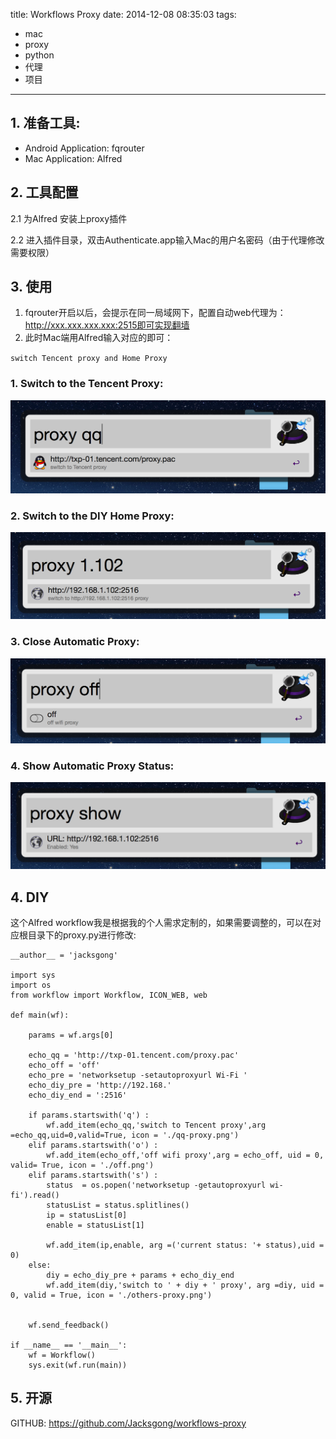 title: Workflows Proxy
date: 2014-12-08 08:35:03
tags:
- mac
- proxy
- python
- 代理
- 项目

---

## 1. 准备工具:

- Android Application: fqrouter
- Mac Application: Alfred

## 2. 工具配置

2.1 为Alfred 安装上proxy插件

2.2 进入插件目录，双击Authenticate.app输入Mac的用户名密码（由于代理修改需要权限）

<!--more-->
## 3. 使用

1. fqrouter开启以后，会提示在同一局域网下，配置自动web代理为：http://xxx.xxx.xxx.xxx:2515即可实现翻墙
2. 此时Mac端用Alfred输入对应的即可：


`switch Tencent proxy and Home Proxy `

### 1. Switch to the Tencent Proxy:
![image](https://github.com/Jacksgong/workflows-proxy/raw/master/readme/raw_qq.png)
### 2. Switch to the DIY Home Proxy:
![image](https://github.com/Jacksgong/workflows-proxy/raw/master/readme/raw_diy.png)
### 3. Close Automatic Proxy:
![image](https://github.com/Jacksgong/workflows-proxy/raw/master/readme/raw_off.png)
### 4. Show Automatic Proxy Status:
![image](https://github.com/Jacksgong/workflows-proxy/raw/master/readme/raw_show.png)

## 4. DIY

这个Alfred workflow我是根据我的个人需求定制的，如果需要调整的，可以在对应根目录下的proxy.py进行修改:

```
__author__ = 'jacksgong'
 
import sys
import os
from workflow import Workflow, ICON_WEB, web
 
def main(wf):
 
    params = wf.args[0]
 
    echo_qq = 'http://txp-01.tencent.com/proxy.pac'
    echo_off = 'off'
    echo_pre = 'networksetup -setautoproxyurl Wi-Fi '
    echo_diy_pre = 'http://192.168.'
    echo_diy_end = ':2516'
 
    if params.startswith('q') :
        wf.add_item(echo_qq,'switch to Tencent proxy',arg =echo_qq,uid=0,valid=True, icon = './qq-proxy.png')
    elif params.startswith('o') :
        wf.add_item(echo_off,'off wifi proxy',arg = echo_off, uid = 0, valid= True, icon = './off.png')
    elif params.startswith('s') :
        status  = os.popen('networksetup -getautoproxyurl wi-fi').read()
        statusList = status.splitlines()
        ip = statusList[0]
        enable = statusList[1]
 
        wf.add_item(ip,enable, arg =('current status: '+ status),uid = 0)
    else:
        diy = echo_diy_pre + params + echo_diy_end
        wf.add_item(diy,'switch to ' + diy + ' proxy', arg =diy, uid = 0, valid = True, icon = './others-proxy.png')
 
 
    wf.send_feedback()
 
if __name__ == '__main__':
    wf = Workflow()
    sys.exit(wf.run(main))
```

## 5. 开源

GITHUB: https://github.com/Jacksgong/workflows-proxy